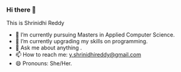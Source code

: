 ### Hi there 👋

  This is Shrinidhi Reddy

- 🔭 I’m currently pursuing Masters in Applied Computer Science.
- 🌱 I’m currently upgrading my skills on programming.
- 💬 Ask me about anything .
- 📫 How to reach me: y.shrinidhireddy@gmail.com 
- 😄 Pronouns: She/Her.


